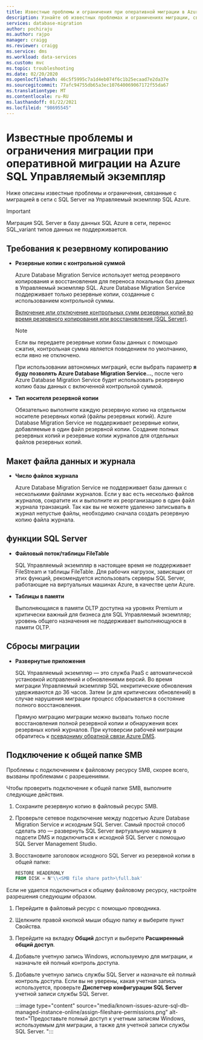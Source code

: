 ```yaml
---
title: Известные проблемы и ограничения при оперативной миграции в Azure SQL Управляемый экземпляр
description: Узнайте об известных проблемах и ограничениях миграции, связанных с оперативными миграциями в Azure SQL Управляемый экземпляр.
services: database-migration
author: pochiraju
ms.author: rajpo
manager: craigg
ms.reviewer: craigg
ms.service: dms
ms.workload: data-services
ms.custom: mvc
ms.topic: troubleshooting
ms.date: 02/20/2020
ms.openlocfilehash: 46c5f5995c7a1d4eb074f6c1b25ecaad7e2da37e
ms.sourcegitcommit: 77afc94755db65a3ec107640069067172f55da67
ms.translationtype: MT
ms.contentlocale: ru-RU
ms.lasthandoff: 01/22/2021
ms.locfileid: "98695545"
---
```

# <a name="known-issuesmigration-limitations-with-online-migrations-to-azure-sql-managed-instance"></a>Известные проблемы и ограничения миграции при оперативной миграции на Azure SQL Управляемый экземпляр

Ниже описаны известные проблемы и ограничения, связанные с миграцией в сети с SQL Server на Управляемый экземпляр SQL Azure.

> [!IMPORTANT]
> Миграция SQL Server в базу данных SQL Azure в сети, перенос SQL_variant типов данных не поддерживается.

## <a name="backup-requirements"></a>Требования к резервному копированию

- **Резервные копии с контрольной суммой**

    Azure Database Migration Service использует метод резервного копирования и восстановления для переноса локальных баз данных в Управляемый экземпляр SQL. Azure Database Migration Service поддерживает только резервные копии, созданные с использованием контрольной суммы.

    [Включение или отключение контрольных сумм резервных копий во время резервного копирования или восстановления (SQL Server)](/sql/relational-databases/backup-restore/enable-or-disable-backup-checksums-during-backup-or-restore-sql-server).

    > [!NOTE]
    > Если вы передаете резервные копии базы данных с помощью сжатия, контрольная сумма является поведением по умолчанию, если явно не отключено.

    При использовании автономных миграций, если выбрать параметр **я буду позволять Azure Database Migration Service...**, после чего Azure Database Migration Service будет использовать резервную копию базы данных с включенной контрольной суммой.

- **Тип носителя резервной копии**

    Обязательно выполните каждую резервную копию на отдельном носителе резервных копий (файлы резервных копий). Azure Database Migration Service не поддерживает резервные копии, добавляемые в один файл резервной копии. Создание полных резервных копий и резервные копии журналов для отдельных файлов резервных копий.

## <a name="data-and-log-file-layout"></a>Макет файла данных и журнала

- **Число файлов журнала**

    Azure Database Migration Service не поддерживает базы данных с несколькими файлами журналов. Если у вас есть несколько файлов журналов, сократите их и выполните их реорганизацию в один файл журнала транзакций. Так как вы не можете удаленно записывать в журнал непустые файлы, необходимо сначала создать резервную копию файла журнала.

## <a name="sql-server-features"></a>функции SQL Server

- **Файловый поток/таблицы FileTable**

    SQL Управляемый экземпляр в настоящее время не поддерживает FileStream и таблицы FileTable. Для рабочих нагрузок, зависящих от этих функций, рекомендуется использовать серверы SQL Server, работающие на виртуальных машинах Azure, в качестве цели Azure.

- **Таблицы в памяти**

    Выполняющаяся в памяти OLTP доступна на уровнях Premium и критически важный для бизнеса для SQL Управляемый экземпляр; уровень общего назначения не поддерживает выполняющуюся в памяти OLTP.

## <a name="migration-resets"></a>Сбросы миграции

- **Развернутые приложения**

    SQL Управляемый экземпляр — это служба PaaS с автоматической установкой исправлений и обновлениями версий. Во время миграции Управляемый экземпляр SQL некритические обновления удерживаются до 36 часов. Затем (и для критических обновлений) в случае нарушения миграции процесс сбрасывается в состояние полного восстановления.

    Прямую миграцию миграции можно вызвать только после восстановления полной резервной копии и обнаружения всех резервных копий журналов. При кутоверсии рабочей миграции обратитесь к [псевдониму обратной связи Azure DMS](mailto:dmsfeedback@microsoft.com).

## <a name="smb-file-share-connectivity"></a>Подключение к общей папке SMB

Проблемы с подключением к файловому ресурсу SMB, скорее всего, вызваны проблемами с разрешениями. 

Чтобы проверить подключение к общей папке SMB, выполните следующие действия. 

1. Сохраните резервную копию в файловый ресурс SMB. 
1. Проверьте сетевое подключение между подсетью Azure Database Migration Service и исходным SQL Server. Самый простой способ сделать это — развернуть SQL Server виртуальную машину в подсети DMS и подключиться к исходной SQL Server с помощью SQL Server Management Studio. 
1. Восстановите заголовок исходного SQL Server из резервной копии в общей папке: 

   ```sql
   RESTORE HEADERONLY   
   FROM DISK = N'\\<SMB file share path>\full.bak'
   ```

Если не удается подключиться к общему файловому ресурсу, настройте разрешения следующим образом. 

1. Перейдите в файловый ресурс с помощью проводника. 
1. Щелкните правой кнопкой мыши общую папку и выберите пункт Свойства. 
1. Перейдите на вкладку **Общий** доступ и выберите **Расширенный общий доступ**. 
1. Добавьте учетную запись Windows, используемую для миграции, и назначьте ей полный контроль доступа. 
1. Добавьте учетную запись службы SQL Server и назначьте ей полный контроль доступа. Если вы не уверены, какая учетная запись используется, проверьте **Диспетчер конфигурации SQL Server** учетной записи службы SQL Server. 

   :::image type="content" source="media/known-issues-azure-sql-db-managed-instance-online/assign-fileshare-permissions.png" alt-text="Предоставьте полный доступ к учетным записям Windows, используемым для миграции, а также для учетной записи службы SQL Server. ":::

